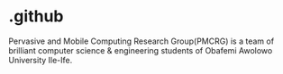 # .github
Pervasive and Mobile Computing Research Group(PMCRG) is a team of brilliant computer science &amp; engineering students of Obafemi Awolowo University Ile-Ife. 
